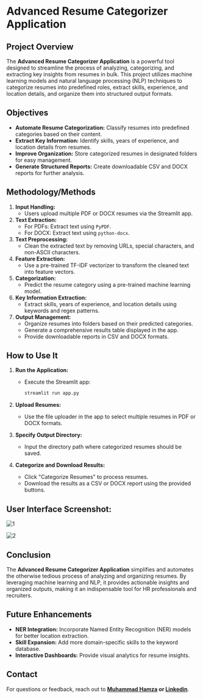 # Advanced Resume Categorizer Application  

## Project Overview  
The **Advanced Resume Categorizer Application** is a powerful tool designed to streamline the process of analyzing, categorizing, and extracting key insights from resumes in bulk. This project utilizes machine learning models and natural language processing (NLP) techniques to categorize resumes into predefined roles, extract skills, experience, and location details, and organize them into structured output formats.  

## Objectives  
- **Automate Resume Categorization:** Classify resumes into predefined categories based on their content.  
- **Extract Key Information:** Identify skills, years of experience, and location details from resumes.  
- **Improve Organization:** Store categorized resumes in designated folders for easy management.  
- **Generate Structured Reports:** Create downloadable CSV and DOCX reports for further analysis.  

## Methodology/Methods  
1. **Input Handling:**  
   - Users upload multiple PDF or DOCX resumes via the Streamlit app.  
2. **Text Extraction:**  
   - For PDFs: Extract text using `PyPDF`.  
   - For DOCX: Extract text using `python-docx`.  
3. **Text Preprocessing:**  
   - Clean the extracted text by removing URLs, special characters, and non-ASCII characters.  
4. **Feature Extraction:**  
   - Use a pre-trained TF-IDF vectorizer to transform the cleaned text into feature vectors.  
5. **Categorization:**  
   - Predict the resume category using a pre-trained machine learning model.  
6. **Key Information Extraction:**  
   - Extract skills, years of experience, and location details using keywords and regex patterns.  
7. **Output Management:**  
   - Organize resumes into folders based on their predicted categories.  
   - Generate a comprehensive results table displayed in the app.  
   - Provide downloadable reports in CSV and DOCX formats.  

## How to Use It  
1. **Run the Application:**  
   - Execute the Streamlit app:  
     ```bash
     streamlit run app.py
     ```  

2. **Upload Resumes:**  
   - Use the file uploader in the app to select multiple resumes in PDF or DOCX formats.  

3. **Specify Output Directory:**  
   - Input the directory path where categorized resumes should be saved.  

4. **Categorize and Download Results:**  
   - Click "Categorize Resumes" to process resumes.  
   - Download the results as a CSV or DOCX report using the provided buttons.  


## User Interface Screenshot:
![1](https://github.com/user-attachments/assets/944e978d-22e7-45a6-8a9f-f169a4ecfe1e)

![2](https://github.com/user-attachments/assets/4ab0eb1d-c784-438c-abaf-ebbd5cea51ba)

## Conclusion  
The **Advanced Resume Categorizer Application** simplifies and automates the otherwise tedious process of analyzing and organizing resumes. By leveraging machine learning and NLP, it provides actionable insights and organized outputs, making it an indispensable tool for HR professionals and recruiters.  

## Future Enhancements  
- **NER Integration:** Incorporate Named Entity Recognition (NER) models for better location extraction.  
- **Skill Expansion:** Add more domain-specific skills to the keyword database.  
- **Interactive Dashboards:** Provide visual analytics for resume insights.

## **Contact**  
For questions or feedback, reach out to **[Muhammad Hamza](mailto:mr.hamxa942@gmail.com) or [Linkedin](https://www.linkedin.com/in/muhammad-hamza-khattak/)**.  
